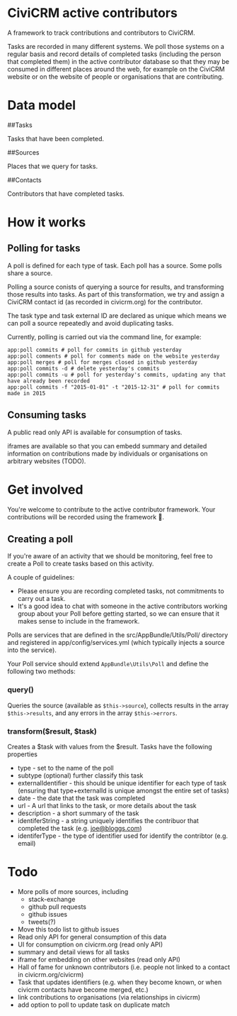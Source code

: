 # CiviCRM active contributors

A framework to track contributions and contributors to CiviCRM.

Tasks are recorded in many different systems. We poll those systems on a regular basis and record details of completed tasks (including the person that completed them) in the active contributor database so that they may be consumed in different places around the web, for example on the CiviCRM website or on the website of people or organisations that are contributing.

# Data model

##Tasks

Tasks that have been completed.

##Sources

Places that we query for tasks.

##Contacts

Contributors that have completed tasks.

# How it works

## Polling for tasks

A poll is defined for each type of task.  Each poll has a source. Some polls share a source.

Polling a source conists of querying a source for results, and transforming those results into tasks. As part of this transformation, we try and assign a CiviCRM contact id (as recorded in civicrm.org) for the contributor.

The task type and task external ID are declared as unique which means we can poll a source repeatedly and avoid duplicating tasks.

Currently, polling is carried out via the command line, for example:

```
app:poll commits # poll for commits in github yesterday
app:poll comments # poll for comments made on the website yesterday
app:poll merges # poll for merges closed in github yesterday
app:poll commits -d # delete yesterday's commits
app:poll commits -u # poll for yesterday's commits, updating any that have already been recorded
app:poll commits -f "2015-01-01" -t "2015-12-31" # poll for commits made in 2015
```

## Consuming tasks

A public read only API is available for consumption of tasks.

iframes are available so that you can embedd summary and detailed information on contributions made by individuals or organisations on arbitrary websites (TODO).

# Get involved

You're welcome to contribute to the active contributor framework. Your contributions will be recorded using the framework :poodle:.

## Creating a poll

If you're aware of an activity that we should be monitoring, feel free to create a Poll to create tasks based on this activity.

A couple of guidelines:

* Please ensure you are recording completed tasks, not commitments to carry out a task.
* It's a good idea to chat with someone in the active contributors working group about your Poll before getting started, so we can ensure that it makes sense to include in the framework.

Polls are services that are defined in the src/AppBundle/Utils/Poll/ directory and registered in app/config/services.yml (which typically injects a source into the service).

Your Poll service should extend `AppBundle\Utils\Poll` and define the following two methods:

### query()

Queries the source (available as `$this->source`), collects results in the array `$this->results`, and any errors in the array `$this->errors`.

### transform($result, $task)

Creates a $task with values from the $result. Tasks have the following properties

* type - set to the name of the poll
* subtype (optional) further classify this task
* externalIdentifier - this should be unique identifier for each type of task (ensuring that type+externalId is unique amongst the entire set of tasks) 
* date - the date that the task was completed
* url - A url that links to the task, or more details about the task
* description - a short summary of the task
* identiferString - a string uniquely identifies the contribuor that completed the task (e.g. joe@bloggs.com)
* identiferType - the type of identifier used for identify the contribtor (e.g. email)

# Todo

* More polls of more sources, including
    * stack-exchange
    * github pull requests
    * github issues
    * tweets(?)
* Move this todo list to github issues
* Read only API for general consumption of this data
* UI for consumption on civicrm.org (read only API)
* summary and detail views for all tasks
* iframe for embedding on other websites (read only API)
* Hall of fame for unknown contributors (i.e. people not linked to a contact in civicrm.org/civicrm)
* Task that updates identifiers (e.g. when they become known, or when civicrm contacts have become merged, etc.)
* link contributions to organisations (via relationships in civicrm)
* add option to poll to update task on duplicate match
